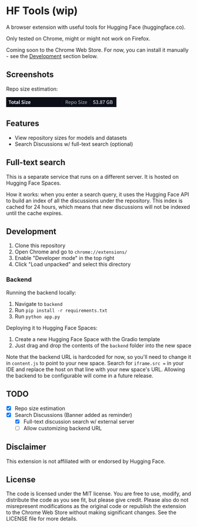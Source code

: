 # HF Tools (wip)

A browser extension with useful tools for Hugging Face (huggingface.co).

Only tested on Chrome, might or might not work on Firefox.

Coming soon to the Chrome Web Store. For now, you can install it manually - see the [Development](#development) section below.

## Screenshots

Repo size estimation:

<img src="screenshots/reposize.png" alt="Repo size estimation" width="300">

## Features

- View repository sizes for models and datasets
- Search Discussions w/ full-text search (optional)

## Full-text search

This is a separate service that runs on a different server. It is hosted on Hugging Face Spaces.

How it works: when you enter a search query, it uses the Hugging Face API to build an index of all the discussions under the repository. This index is cached for 24 hours, which means that new discussions will not be indexed until the cache expires.

## Development

1. Clone this repository
2. Open Chrome and go to `chrome://extensions/`
3. Enable "Developer mode" in the top right
4. Click "Load unpacked" and select this directory

### Backend

Running the backend locally:

1. Navigate to `backend`
2. Run `pip install -r requirements.txt`
3. Run `python app.py`

Deploying it to Hugging Face Spaces:

1. Create a new Hugging Face Space with the Gradio template
2. Just drag and drop the contents of the `backend` folder into the new space

Note that the backend URL is hardcoded for now, so you'll need to change it in `content.js` to point to your new space. Search for `iframe.src =` in your IDE and replace the host on that line with your new space's URL. Allowing the backend to be configurable will come in a future release.

## TODO

- [x] Repo size estimation
- [x] Search Discussions (Banner added as reminder)
    - [x] Full-text discussion search w/ external server
    - [ ] Allow customizing backend URL

## Disclaimer

This extension is not affiliated with or endorsed by Hugging Face.

## License

The code is licensed under the MIT license. You are free to use, modify, and distribute the code as you see fit, but please give credit. Please also do not misrepresent modifications as the original code or republish the extension to the Chrome Web Store without making significant changes. See the LICENSE file for more details.